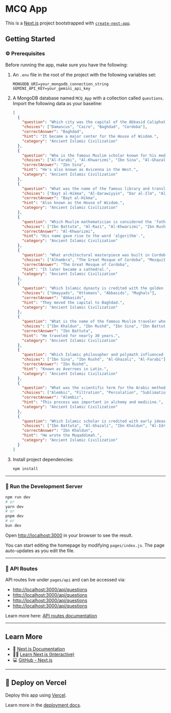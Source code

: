 # MCQ App

This is a [Next.js](https://nextjs.org) project bootstrapped with [`create-next-app`](https://nextjs.org/docs/pages/api-reference/create-next-app).

## Getting Started

### ⚙️ Prerequisites

Before running the app, make sure you have the following:

1. An `.env` file in the root of the project with the following variables set:

   ```
   MONGODB_URI=your_mongodb_connection_string
   GEMINI_API_KEY=your_gemini_api_key
   ```

2. A MongoDB database named `MCQ_App` with a collection called `questions`.  
   Import the following data as your baseline:

   ```json
   [
     {
       "question": "Which city was the capital of the Abbasid Caliphate?",
       "choices": ["Damascus", "Cairo", "Baghdad", "Cordoba"],
       "correctAnswer": "Baghdad",
       "hint": "It became a major center for the House of Wisdom.",
       "category": "Ancient Islamic Civilization"
     },
     {
       "question": "Who is the famous Muslim scholar known for his medical encyclopedia 'The Canon of Medicine'?",
       "choices": ["Al-Farabi", "Al-Khwarizmi", "Ibn Sina", "Al-Ghazali"],
       "correctAnswer": "Ibn Sina",
       "hint": "He's also known as Avicenna in the West.",
       "category": "Ancient Islamic Civilization"
     },
     {
       "question": "What was the name of the famous library and translation center in Baghdad?",
       "choices": ["Bayt al-Hikma", "Al-Qarawiyyin", "Dar al-Ilm", "Al-Azhar"],
       "correctAnswer": "Bayt al-Hikma",
       "hint": "Also known as the House of Wisdom.",
       "category": "Ancient Islamic Civilization"
     },
     {
       "question": "Which Muslim mathematician is considered the 'father of algebra'?",
       "choices": ["Ibn Battuta", "Al-Razi", "Al-Khwarizmi", "Ibn Rushd"],
       "correctAnswer": "Al-Khwarizmi",
       "hint": "His name gave rise to the word 'algorithm'.",
       "category": "Ancient Islamic Civilization"
     },
     {
       "question": "What architectural masterpiece was built in Cordoba during the Umayyad Caliphate in Spain?",
       "choices": ["Alhambra", "The Great Mosque of Cordoba", "Mezquita de Granada", "Blue Mosque"],
       "correctAnswer": "The Great Mosque of Cordoba",
       "hint": "It later became a cathedral.",
       "category": "Ancient Islamic Civilization"
     },
     {
       "question": "Which Islamic dynasty is credited with the golden age of Islamic science and culture?",
       "choices": ["Umayyads", "Ottomans", "Abbasids", "Mughals"],
       "correctAnswer": "Abbasids",
       "hint": "They moved the capital to Baghdad.",
       "category": "Ancient Islamic Civilization"
     },
     {
       "question": "What is the name of the famous Muslim traveler who documented his journeys across the Islamic world?",
       "choices": ["Ibn Khaldun", "Ibn Rushd", "Ibn Sina", "Ibn Battuta"],
       "correctAnswer": "Ibn Battuta",
       "hint": "He traveled for nearly 30 years.",
       "category": "Ancient Islamic Civilization"
     },
     {
       "question": "Which Islamic philosopher and polymath influenced both Islamic and European thought with his commentaries on Aristotle?",
       "choices": ["Ibn Sina", "Ibn Rushd", "Al-Ghazali", "Al-Farabi"],
       "correctAnswer": "Ibn Rushd",
       "hint": "Known as Averroes in Latin.",
       "category": "Ancient Islamic Civilization"
     },
     {
       "question": "What was the scientific term for the Arabic method of distillation developed during the Islamic Golden Age?",
       "choices": ["Alembic", "Filtration", "Percolation", "Sublimation"],
       "correctAnswer": "Alembic",
       "hint": "This process was important in alchemy and medicine.",
       "category": "Ancient Islamic Civilization"
     },
     {
       "question": "Which Islamic scholar is credited with early ideas on sociology and historiography?",
       "choices": ["Ibn Battuta", "Al-Ghazali", "Ibn Khaldun", "Al-Idrisi"],
       "correctAnswer": "Ibn Khaldun",
       "hint": "He wrote the Muqaddimah.",
       "category": "Ancient Islamic Civilization"
     }
   ]
   ```

3. Install project dependencies:

   ```bash
   npm install
   ```

---

### 🚀 Run the Development Server

```bash
npm run dev
# or
yarn dev
# or
pnpm dev
# or
bun dev
```

Open [http://localhost:3000](http://localhost:3000) in your browser to see the result.

You can start editing the homepage by modifying `pages/index.js`. The page auto-updates as you edit the file.

---

### 🔧 API Routes

API routes live under `pages/api` and can be accessed via:

- [http://localhost:3000/api/questions](http://localhost:3000/api/questions)
- [http://localhost:3000/api/questions](http://localhost:3000/api/answers)
- [http://localhost:3000/api/questions](http://localhost:3000/api/hint)
- [http://localhost:3000/api/questions](http://localhost:3000/api/generate-questions)

Learn more here: [API routes documentation](https://nextjs.org/docs/pages/building-your-application/routing/api-routes)

---

## Learn More

- 📘 [Next.js Documentation](https://nextjs.org/docs)
- 🧑‍🏫 [Learn Next.js (Interactive)](https://nextjs.org/learn-pages-router)
- 💻 [GitHub - Next.js](https://github.com/vercel/next.js)

---

## 🚀 Deploy on Vercel

Deploy this app using [Vercel](https://vercel.com/new?utm_medium=default-template&filter=next.js&utm_source=create-next-app&utm_campaign=create-next-app-readme).

Learn more in the [deployment docs](https://nextjs.org/docs/pages/building-your-application/deploying).
